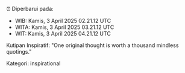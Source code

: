 ⏰ Diperbarui pada:
- WIB: Kamis, 3 April 2025 02.21.12 UTC
- WITA: Kamis, 3 April 2025 03.21.12 UTC
- WIT: Kamis, 3 April 2025 04.21.12 UTC

Kutipan Inspiratif:
"One original thought is worth a thousand mindless quotings."


Kategori: inspirational

